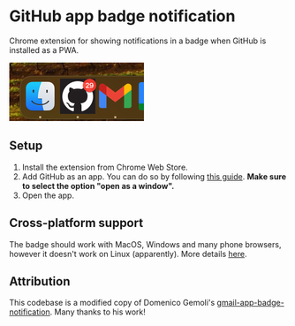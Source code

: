 # GitHub app badge notification

Chrome extension for showing notifications in a badge when GitHub is installed as a PWA.

![GitHub app in taskbar with a notification badge](screenshot.png)

## Setup

1. Install the extension from Chrome Web Store.
2. Add GitHub as an app. You can do so by following [this guide](https://support.google.com/chrome_webstore/answer/3060053?hl=en). **Make sure to select the option "open as a window".**
3. Open the app.

## Cross-platform support

The badge should work with MacOS, Windows and many phone browsers, however it doesn't work on Linux (apparently). More details [here](https://developer.mozilla.org/en-US/docs/Web/Progressive_web_apps/How_to/Display_badge_on_app_icon).

## Attribution

This codebase is a modified copy of Domenico Gemoli's [gmail-app-badge-notification](https://github.com/aberonni/gmail-app-badge-notification). Many thanks to his work!
